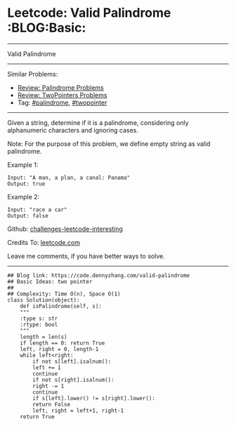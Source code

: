 
# Leetcode: Valid Palindrome     :BLOG:Basic:

---

Valid Palindrome  

---

Similar Problems:  

-   [Review: Palindrome Problems](https://code.dennyzhang.com/review-palindrome)
-   [Review: TwoPointers Problems](https://code.dennyzhang.com/review-twopointer)
-   Tag: [#palindrome](https://code.dennyzhang.com/tag/palindrome), [#twopointer](https://code.dennyzhang.com/tag/twopointer)

---

Given a string, determine if it is a palindrome, considering only alphanumeric characters and ignoring cases.  

Note: For the purpose of this problem, we define empty string as valid palindrome.  

Example 1:  

    Input: "A man, a plan, a canal: Panama"
    Output: true

Example 2:  

    Input: "race a car"
    Output: false

Github: [challenges-leetcode-interesting](https://github.com/DennyZhang/challenges-leetcode-interesting/tree/master/problems/valid-palindrome)  

Credits To: [leetcode.com](https://leetcode.com/problems/valid-palindrome/description/)  

Leave me comments, if you have better ways to solve.  

---

    ## Blog link: https://code.dennyzhang.com/valid-palindrome
    ## Basic Ideas: two pointer
    ##
    ## Complexity: Time O(n), Space O(1)
    class Solution(object):
        def isPalindrome(self, s):
    	"""
    	:type s: str
    	:rtype: bool
    	"""
    	length = len(s)
    	if length == 0: return True
    	left, right = 0, length-1
    	while left<right:
    	    if not s[left].isalnum():
    		left += 1
    		continue
    	    if not s[right].isalnum():
    		right -= 1
    		continue
    	    if s[left].lower() != s[right].lower():
    		return False
    	    left, right = left+1, right-1
    	return True

